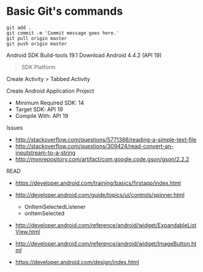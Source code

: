# Basic Git's commands


    git add .
    git commit -m 'Commit message goes here.'
    git pull origin master
    git push origin master


Android SDK Build-tools 19.1
Download Android 4.4.2 (API 19)
> SDK Platform

Create Activity > Tabbed Activity


Create Android Application Project
- Minimum Required SDK: 14
- Target SDK: API 19
- Compile With: API 19


Issues
- http://stackoverflow.com/questions/5771366/reading-a-simple-text-file
- http://stackoverflow.com/questions/309424/read-convert-an-inputstream-to-a-string
- http://mvnrepository.com/artifact/com.google.code.gson/gson/2.2.2


READ
- https://developer.android.com/training/basics/firstapp/index.html
- http://developer.android.com/guide/topics/ui/controls/spinner.html
    - OnItemSelectedListener
    - onItemSelected

- http://developer.android.com/reference/android/widget/ExpandableListView.html
- http://developer.android.com/reference/android/widget/ImageButton.html
- https://developer.android.com/design/index.html
